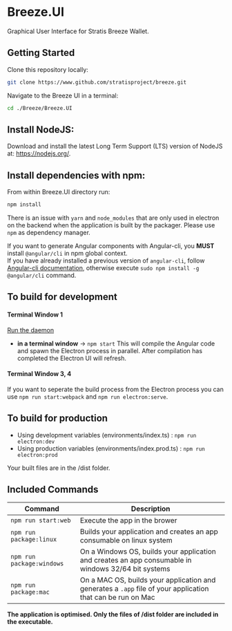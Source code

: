 # Breeze.UI

Graphical User Interface for Stratis Breeze Wallet.

## Getting Started

Clone this repository locally:

``` bash
git clone https://www.github.com/stratisproject/breeze.git
```

Navigate to the Breeze UI in a terminal:
``` bash
cd ./Breeze/Breeze.UI
```

## Install NodeJS:

Download and install the latest Long Term Support (LTS) version of NodeJS at: https://nodejs.org/. 

## Install dependencies with npm:

From within Breeze.UI directory run:

``` bash
npm install
```

There is an issue with `yarn` and `node_modules` that are only used in electron on the backend when the application is built by the packager. Please use `npm` as dependency manager.

If you want to generate Angular components with Angular-cli, you **MUST** install `@angular/cli` in npm global context.  
If you have already installed a previous version of `angular-cli`, follow [Angular-cli documentation](https://github.com/angular/angular-cli), otherwise execute `sudo npm install -g @angular/cli` command.

## To build for development

#### Terminal Window 1
[Run the daemon](https://github.com/stratisproject/Breeze/blob/master/README.md#daemon-build)  

- **in a terminal window** -> `npm start`
This will compile the Angular code and spawn the Electron process in parallel.
After compilation has completed the Electron UI will refresh.

#### Terminal Window 3, 4
If you want to seperate the build process from the Electron process you can use `npm run start:webpack` and `npm run electron:serve`.

## To build for production

- Using development variables (environments/index.ts) :  `npm run electron:dev`
- Using production variables (environments/index.prod.ts) :  `npm run electron:prod`

Your built files are in the /dist folder.

## Included Commands

|Command|Description|
|--|--|
|`npm run start:web`| Execute the app in the brower |
|`npm run package:linux`| Builds your application and creates an app consumable on linux system |
|`npm run package:windows`| On a Windows OS, builds your application and creates an app consumable in windows 32/64 bit systems |
|`npm run package:mac`|  On a MAC OS, builds your application and generates a `.app` file of your application that can be run on Mac |

**The application is optimised. Only the files of /dist folder are included in the executable.**
